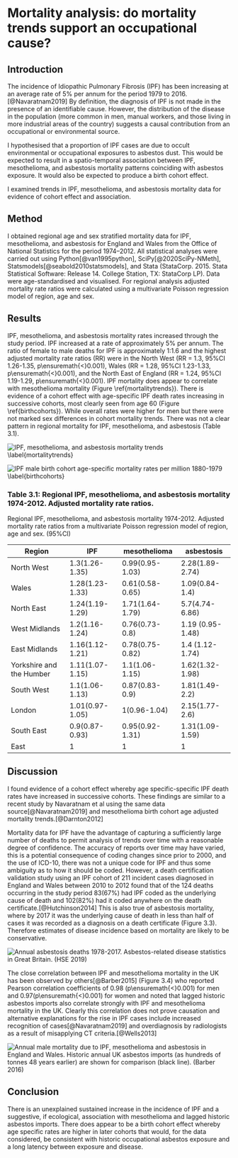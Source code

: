 # Mortality analysis: do mortality trends support an occupational cause?    

<!-- 
what sort of spatio-temporal association is seen for mesothelioma? this is fundamentally same problem as mapping meso. revisit when have done meso work.

should add correlation coefficient and poisson regression results

should revisit with cosetta support and perhaps after have done some reading 

add in european datas from white book

could also bring in european mortality data c.f bts abstract and chris barber import data paper

and wikipedia?

update meso and ipf timeseries
-->


## Introduction

The incidence of Idiopathic Pulmonary Fibrosis (IPF)  has been increasing at an average rate of 5% per annum for the period 1979 to 2016.[@Navaratnam2019] By definition, the diagnosis of IPF is not made in the presence of an identifiable cause. However, the distribution of the disease in the population (more common in men, manual workers, and those living in more industrial areas of the country) suggests a causal contribution from an occupational or environmental source.

I hypothesised that a proportion of IPF cases are due to occult environmental or occupational exposures to asbestos dust. This would be expected to result in a spatio-temporal association between IPF, mesothelioma, and asbestosis mortality patterns coinciding with asbestos exposure. It would also be expected to produce a birth cohort effect.

I examined trends in IPF, mesothelioma, and asbestosis mortality data for evidence of cohort effect and association.

## Method

I obtained regional age and sex stratified mortality data for IPF, mesothelioma, and asbestosis for England and Wales from the Office of National Statistics for the period 1974–2012. All statistical analyses were carried out using Python[@van1995python], SciPy[@2020SciPy-NMeth], Statsmodels[@seabold2010statsmodels], and Stata (StataCorp. 2015. Stata Statistical Software: Release 14. College Station, TX: StataCorp LP). Data were age-standardised and visualised. For regional analysis adjusted mortality rate ratios were calculated using a multivariate Poisson regression model of region, age and sex.

## Results

IPF, mesothelioma, and asbestosis mortality rates increased through the study period. IPF increased at a rate of approximately 5% per annum. The ratio of female to male deaths for IPF is approximately 1:1.6 and the highest adjusted mortality rate ratios (RR) were in the North West (RR = 1.3, 95%CI 1.26-1.35, p\ensuremath{<}0.001), Wales (RR = 1.28, 95%CI 1.23-1.33, p\ensuremath{<}0.001), and the North East of England (RR = 1.24, 95%CI 1.19-1.29, p\ensuremath{<}0.001). IPF mortality does appear to correlate with mesothelioma mortality (Figure \ref{mortalitytrends}). There is evidence of a cohort effect with age-specific IPF death rates increasing in successive cohorts, most clearly seen from age 60 (Figure \ref{birthcohorts}). While overall rates were higher for men but there were not marked sex differences in cohort mortality trends. There was not a clear pattern in regional mortality for IPF, mesothelioma, and asbestosis (Table 3.1).

![IPF, mesothelioma, and asbestosis mortality trends \label{mortalitytrends}](source/figures/ipfasbmesomaletrend.jpg)

![IPF male birth cohort age-specific mortality rates per million 1880-1979 \label{birthcohorts}](source/figures/ipfmalebirthcohorts.jpg)


### Table 3.1: Regional IPF, mesothelioma, and asbestosis mortality 1974-2012. Adjusted mortality rate ratios.

Regional IPF, mesothelioma, and asbestosis mortality 1974-2012. Adjusted mortality rate ratios from a multivariate Poisson regression model of region, age and sex. (95%CI)

| Region                   | IPF             | mesothelioma    | asbestosis       |
|--------------------------|-----------------|-----------------|------------------|
| North West               | 1.3(1.26-1.35)  | 0.99(0.95-1.03) | 2.28(1.89-2.74)  |
| Wales                    | 1.28(1.23-1.33) | 0.61(0.58-0.65) | 1.09(0.84-1.4)   |
| North East               | 1.24(1.19-1.29) | 1.71(1.64-1.79) | 5.7(4.74-6.86)   |
| West Midlands            | 1.2(1.16-1.24)  | 0.76(0.73-0.8)  | 1.19 (0.95-1.48) |
| East Midlands            | 1.16(1.12-1.21) | 0.78(0.75-0.82) | 1.4 (1.12-1.74)  |
| Yorkshire and the Humber | 1.11(1.07-1.15) | 1.1(1.06-1.15)  | 1.62(1.32-1.98)  |
| South West               | 1.1(1.06-1.13)  | 0.87(0.83-0.9)  | 1.81(1.49-2.2)   |
| London                   | 1.01(0.97-1.05) | 1(0.96-1.04)    | 2.15(1.77-2.6)   |
| South East               | 0.9(0.87-0.93)  | 0.95(0.92-1.31) | 1.31(1.09-1.59)  |
| East                     | 1               | 1               | 1                |

## Discussion

I found evidence of a cohort effect whereby age specific-specific IPF death rates have increased in successive cohorts. These findings are similar to a recent study by Navaratnam et al using the same data source[@Navaratnam2019] and mesothelioma birth cohort age adjusted mortality trends.[@Darnton2012]   

Mortality data for IPF have the advantage of capturing a sufficiently large number of deaths to permit analysis of trends over time with a reasonable degree of confidence. The accuracy of reports over time may have varied, this is a potential consequence of coding changes since prior to 2000, and the use of ICD-10, there was not a unique code for IPF and thus some ambiguity as to how it should be coded. However, a death certification validation study using an IPF cohort of 211 incident cases
diagnosed in England and Wales between 2010 to 2012 found that of the 124 deaths occurring in the study period 83(67%) had IPF coded as the underlying cause of death and 102(82%) had it coded anywhere on the death certificate.[@Hutchinson2014] This is also true of asbestosis mortality, where by 2017 it was the underlying cause of death in less than half of cases it was recorded as a diagnosis on a death certificate (Figure 3.3). Therefore estimates of disease incidence based on mortality are likely to be conservative. 

![Annual asbestosis deaths 1978-2017. Asbestos-related disease statistics in Great Britain. (HSE 2019)](source/figures/asbestosis_deaths_gb_1978_2017.png)


The close correlation between IPF and mesothelioma mortality in the UK has been observed by others[@Barber2015] (Figure 3.4) who reported Pearson correlation coefficients of 0.98 (p\ensuremath{<}0.001) for men and 0.97(p\ensuremath{<}0.001) for women and noted that lagged historic asbestos imports also correlate strongly with IPF and mesothelioma mortality in the UK. Clearly this correlation does not prove causation and alternative explanations for the rise in IPF cases include increased recognition of cases[@Navaratnam2019] and overdiagnosis by radiologists as a result of misapplying CT criteria.[@Wells2013] 

![Annual male mortality due to IPF, mesothelioma and asbestosis in England and Wales. Historic annual UK asbestos imports (as hundreds of tonnes 48 years earlier) are shown for comparison (black line). (Barber 2016)](source/figures/asbestos_imports.jpeg)

## Conclusion

There is an unexplained sustained increase in the incidence of IPF and a suggestive, if ecological, association with mesothelioma and lagged historic asbestos imports. There does appear to be a birth cohort effect whereby age specific rates are higher in later cohorts that would, for the data considered, be consistent with historic occupational asbestos exposure and a long latency between exposure and disease.  



